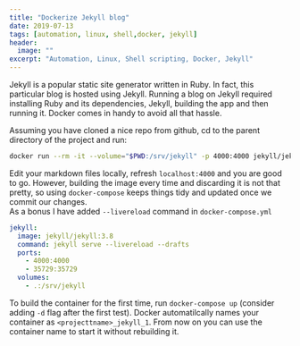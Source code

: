 ```yaml
---
title: "Dockerize Jekyll blog"
date: 2019-07-13
tags: [automation, linux, shell,docker, jekyll]
header:
  image: ""
excerpt: "Automation, Linux, Shell scripting, Docker, Jekyll"
---
```



Jekyll is a popular static site generator written in Ruby. In fact, this particular blog is hosted using Jekyll.
Running a blog on Jekyll required installing Ruby and its dependencies, Jekyll, building the app and then running it.
Docker comes in handy to avoid all that hassle.

Assuming you have cloned a nice repo from github, cd to the parent directory of the project and run:


```bash
docker run --rm -it --volume="$PWD:/srv/jekyll" -p 4000:4000 jekyll/jekyll jekyll serve
```

Edit your markdown files locally, refresh `localhost:4000` and you are good to go.
However, building the image every time and discarding it is not that pretty, so using `docker-compose` keeps things tidy and updated once we commit our changes.  
As a bonus I have added `--livereload` command in `docker-compose.yml`

```yml
jekyll:
  image: jekyll/jekyll:3.8
  command: jekyll serve --livereload --drafts
  ports:
    - 4000:4000
    - 35729:35729
  volumes:
    - .:/srv/jekyll
```
To build the container for the first time, run `docker-compose up` (consider adding `-d` flag after the first test). Docker automatilcally names your container as `<projecttname>_jekyll_1`.
From now on you can use the container name to start it without rebuilding it.
